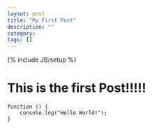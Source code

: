 ```yaml
---
layout: post
title: "My First Post"
description: ""
category: 
tags: []
---
```

{% include JB/setup %}

# This is the first Post!!!!!

    function () {
        console.log("Hello World!");
    }
